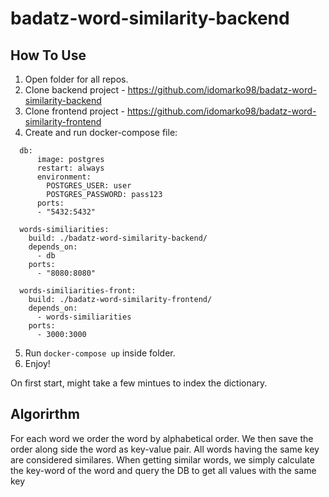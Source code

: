 # badatz-word-similarity-backend

## How To Use

1. Open folder for all repos.
2. Clone backend project - https://github.com/idomarko98/badatz-word-similarity-backend
3. Clone frontend project - https://github.com/idomarko98/badatz-word-similarity-frontend
4. Create and run docker-compose file:

```services:
  db:
      image: postgres
      restart: always
      environment:
        POSTGRES_USER: user
        POSTGRES_PASSWORD: pass123
      ports:
      - "5432:5432"

  words-similiarities:
    build: ./badatz-word-similarity-backend/
    depends_on:
      - db
    ports:
      - "8080:8080"

  words-similiarities-front:
    build: ./badatz-word-similarity-frontend/
    depends_on:
      - words-similiarities
    ports:
      - 3000:3000
```

5. Run `docker-compose up` inside folder.
6. Enjoy!

On first start, might take a few mintues to index the dictionary.

## Algorirthm

For each word we order the word by alphabetical order. We then save the order along side the word as key-value pair.
All words having the same key are considered similares.
When getting similar words, we simply calculate the key-word of the word and query the DB to get all values with the same key
